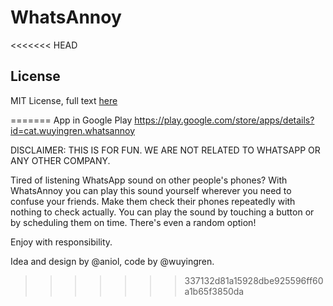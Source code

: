WhatsAnnoy
==========

<<<<<<< HEAD
## License
MIT License, full text [here][License]

[License]: http://raw.github.com/wuyingren/WhatsAnnoy/master/LICENSE "MIT License"
=======
App in Google Play https://play.google.com/store/apps/details?id=cat.wuyingren.whatsannoy

DISCLAIMER: THIS IS FOR FUN. WE ARE NOT RELATED TO WHATSAPP OR ANY OTHER COMPANY.

Tired of listening WhatsApp sound on other people's phones? With WhatsAnnoy you can play this sound yourself wherever you need to confuse your friends. Make them check their phones repeatedly with nothing to check actually. You can play the sound by touching a button or by scheduling them on time. There's even a random option!

Enjoy with responsibility.

Idea and design by @aniol, code by @wuyingren.
>>>>>>> 337132d81a15928dbe925596ff60a1b65f3850da
